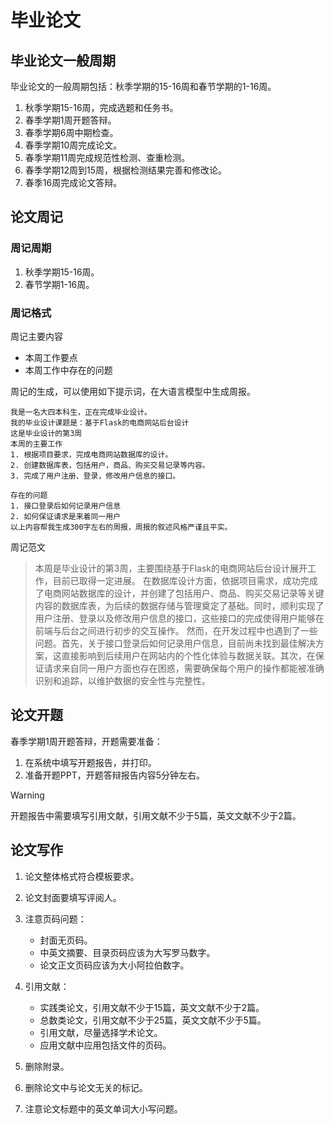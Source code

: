 # 毕业论文

## 毕业论文一般周期

毕业论文的一般周期包括：秋季学期的15-16周和春节学期的1-16周。

1. 秋季学期15-16周，完成选题和任务书。
2. 春季学期1周开题答辩。
3. 春季学期6周中期检查。
4. 春季学期10周完成论文。
5. 春季学期11周完成规范性检测、查重检测。
6. 春季学期12周到15周，根据检测结果完善和修改论。
7. 春季16周完成论文答辩。

## 论文周记

### 周记周期

1. 秋季学期15-16周。
2. 春节学期1-16周。

### 周记格式

周记主要内容

* 本周工作要点
* 本周工作中存在的问题

周记的生成，可以使用如下提示词，在大语言模型中生成周报。

```shell
我是一名大四本科生，正在完成毕业设计。
我的毕业设计课题是：基于Flask的电商网站后台设计
这是毕业设计的第3周
本周的主要工作
1. 根据项目要求，完成电商网站数据库的设计。
2. 创建数据库表，包括用户，商品、购买交易记录等内容。
3. 完成了用户注册、登录，修改用户信息的接口。

存在的问题
1. 接口登录后如何记录用户信息
2. 如何保证请求是来着同一用户
以上内容帮我生成300字左右的周报，周报的叙述风格严谨且平实。
```

周记范文

> 本周是毕业设计的第3周，主要围绕基于Flask的电商网站后台设计展开工作，目前已取得一定进展。
> 在数据库设计方面，依据项目需求，成功完成了电商网站数据库的设计，并创建了包括用户、商品、购买交易记录等关键内容的数据库表，为后续的数据存储与管理奠定了基础。同时，顺利实现了用户注册、登录以及修改用户信息的接口，这些接口的完成使得用户能够在前端与后台之间进行初步的交互操作。
> 然而，在开发过程中也遇到了一些问题。首先，关于接口登录后如何记录用户信息，目前尚未找到最佳解决方案，这直接影响到后续用户在网站内的个性化体验与数据关联。其次，在保证请求来自同一用户方面也存在困惑，需要确保每个用户的操作都能被准确识别和追踪，以维护数据的安全性与完整性。

## 论文开题

春季学期1周开题答辩，开题需要准备：

1. 在系统中填写开题报告，并打印。
2. 准备开题PPT，开题答辩报告内容5分钟左右。

> [!warning]
>
> 开题报告中需要填写引用文献，引用文献不少于5篇，英文文献不少于2篇。

## 论文写作

1. 论文整体格式符合模板要求。
2. 论文封面要填写评阅人。
3. 注意页码问题：
   * 封面无页码。
   * 中英文摘要、目录页码应该为大写罗马数字。
   * 论文正文页码应该为大小阿拉伯数字。

4. 引用文献：
   * 实践类论文，引用文献不少于15篇，英文文献不少于2篇。
   * 总数类论文，引用文献不少于25篇，英文文献不少于5篇。
   * 引用文献，尽量选择学术论文。
   * 应用文献中应用包括文件的页码。
5. 删除附录。
6. 删除论文中与论文无关的标记。
7. 注意论文标题中的英文单词大小写问题。